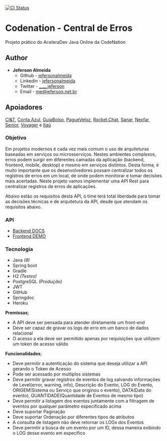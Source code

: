 [![CI Status](https://github.com/jefersonalmeida/api-codenation-error-center/workflows/CI/badge.svg)](https://github.com/jefersonalmeida/api-codenation-error-center)

# Codenation - Central de Erros
Projeto prático do AceleraDev Java Online da CodeNation

## Author

- **Jeferson Almeida**
    - Github - [jefersonalmeida](https://github.com/jefersonalmeida)
    - Linkedin - [jefersonalmeida](https://www.linkedin.com/in/jefersonalmeida/)
    - Twitter - [____jeferson](https://twitter.com/____jeferson)
    - Email - [me@jeferson.net.br](mailto://me@jeferson.net.br)

## Apoiadores

[CI&T](https://br.ciandt.com/), [Conta Azul](https://contaazul.com.br), [GuiaBolso](https://guiabolso.com.br), [PagueVeloz](https://www.pagueveloz.com.br/), [Rocket.Chat](https://rocket.chat), [Sanar](https://www.sanarmed.com/), [Nexfar](https://nexfar.com.br/#/), [Senior](https://www.senior.com.br/), [Voyager](https://www.voyagerportal.com/company/) e [Itaú](https://itau.com.br)

### Objetivo
Em projetos modernos é cada vez mais comum o uso de arquiteturas baseadas em serviços ou microsserviços. Nestes ambientes complexos, erros podem surgir em diferentes camadas da aplicação (backend, frontend, mobile, desktop) e mesmo em serviços distintos. Desta forma, é muito importante que os desenvolvedores possam centralizar todos os registros de erros em um local, de onde podem monitorar e tomar decisões mais acertadas. Neste projeto vamos implementar uma API Rest para centralizar registros de erros de aplicações.

Abaixo estão os requisitos desta API, o time terá total liberdade para tomar as decisões técnicas e de arquitetura da API, desde que atendam os requisitos abaixo.

### API

- [Backend DOCS](https://codenation-error-center.herokuapp.com/swagger-ui.html)
- [Frontend DEMO](https://codenation-java.jeferson.net.br)

### Tecnologia
- Java *(8)*
- Spring boot
- Gradle
- H2 *(Testes)*
- PostgreSQL *(Produção)*
- JWT
- GitHub
- Springdoc
- Heroku

**Premissas**;

* A API deve ser pensada para atender diretamente um front-end
* Deve ser capaz de gravar os logs de erro em um banco de dados relacional
* O acesso a ela deve ser permitido apenas por requisições que utilizem um token de acesso válido &nbsp;

**Funcionalidades**;
* Deve permitir a autenticação do sistema que deseja utilizar a API gerando o Token de Acesso
* Pode ser acessado por multiplos sistemas
* Deve permitir gravar registros de eventos de log salvando informações de Level(error, warning, info), Descrição do Evento, LOG do Evento, ORIGEM(Sistema ou Serviço que originou o evento), DATA(Data do evento), QUANTIDADE(Quantidade de Eventos de mesmo tipo)
* Deve permitir a listagem dos eventos juntamente com a filtragem de eventos por qualquer parâmetro especificado acima
* Deve suportar Paginação
* Deve suportar Ordenação por diferentes tipos de atributos
* A consulta de listagem não deve retornar os LOGs dos Eventos
* Deve permitir a busca de um evento por um ID, dessa maneira exibindo o LOG desse evento em específico
